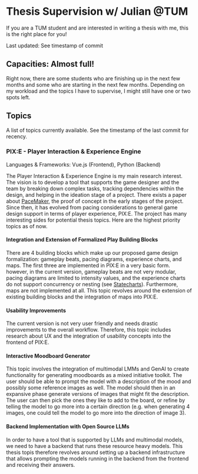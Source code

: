# Thesis Supervision w/ Julian @TUM
If you are a TUM student and are interested in writing a thesis with me, this is the right place for you!

<p id="last-commit">Last updated: See timestamp of commit</p>
<script src="script.js"></script>

## Capacities: Almost full!
Right now, there are some students who are finishing up in the next few months and some who are starting in the next few months. Depending on my workload and the topics I have to supervise, I might still have one or two spots left.

## Topics
A list of topics currently available. See the timestamp of the last commit for recency.

### PIX:E - Player Interaction & Experience Engine
Languages & Frameworks: Vue.js (Frontend), Python (Backend)

The Player Interaction & Experience Engine is my main research interest. The vision is to develop a tool that supports the game designer and the team by breaking down complex tasks, tracking dependencies within the design, and helping in the ideation stage of a project. There exists a paper about [PaceMaker], the proof of concept in the early stages of the project. Since then, it has evolved from pacing considerations to general game design support in terms of player experience, PIX:E. The project has many interesting sides for potential thesis topics. Here are the highest priority topics as of now.

#### Integration and Extension of Formalized Play Building Blocks
There are 4 building blocks which make up our proposed game design formalization: gameplay beats, pacing diagrams, experience charts, and maps. The first three are implemented in PIX:E in a very basic form. however, in the current version, gameplay beats are not very modular, pacing diagrams are limited to intensity values, and the experience charts do not support concurrency or nesting (see [Statecharts]). Furthermore, maps are not implemented at all. This topic revolves around the extension of existing building blocks and the integration of maps into PIX:E.

#### Usability Improvements
The current version is not very user friendly and needs drastic improvements to the overall workflow. Therefore, this topic includes research about UX and the integration of usability concepts into the frontend of PIX:E.

#### Interactive Moodboard Generator
This topic involves the integration of multimodal LMMs and GenAI to create functionality for generating moodboards as a mixed initiative toolkit. The user should be able to prompt the model with a description of the mood and possibly some reference images as well. The model should then in an expansive phase generate versions of images that might fit the description. The user can then pick the ones they like to add to the board, or refine by telling the model to go more into a certain direction (e.g. when generating 4 images, one could tell the model to go more into the direction of image 3).

#### Backend Implementation with Open Source LLMs
In order to have a tool that is supported by LLMs and multimodal models, we need to have a backend that runs these resource heavy models. This thesis topis therefore revolves around setting up a backend infrastructure that allows prompting the models running in the backend from the frontend and receiving their answers.

[PaceMaker]: https://arxiv.org/pdf/2408.15001
[Statecharts]: https://pdf.sciencedirectassets.com/271600/1-s2.0-S0167642300X00603/1-s2.0-0167642387900359/main.pdf?X-Amz-Security-Token=IQoJb3JpZ2luX2VjEPb%2F%2F%2F%2F%2F%2F%2F%2F%2F%2FwEaCXVzLWVhc3QtMSJGMEQCIG%2B3E8u3npMdNkQ8ZXTuFqiZzAeZO%2FDC%2BQpZiTahXyvGAiBW4akoY7nJN4jDo2JzfLcr7JmZ4yb8Dvnw58njUEOlNCqzBQhPEAUaDDA1OTAwMzU0Njg2NSIMANozGLvrDqZwwBNBKpAFDXdV0rUWdJ9FjJjFBD80lDNQ6ZBKbh9awpCgljCs0xFSFTjBhxoucdBeUJTVo3NnR%2Byw%2FSN6TCKceVAjZ0eZIaILIRc4kv9agmDRxRr5%2FyYDfvGicYNd8nVgx2l2%2B39Rn6AJZwe4LtlNsa64TKSqWLeoazoktZJ6kn0MF3g1M98yeREaraoAZog6BOJSBHx7g7DqWRneV4oiYBhpHgj1VQyWXCRkpsCzRDEXgjIbXQ5d5FsJ%2FuWX5gbeZQrgu%2B4Vfh4E%2FbYbKQKUVknPeZJgNCdiAgq2N6wu%2BW8utTys7GhwEq9wqTVGl0mFx9Y%2Fc4S3NJHCxZVSeTwXWzuizsQo75%2Bqw3NjjESGcH3YeoSTV4OP686nlXNDafLbUfpbC68ieXGAIMCusjM%2F0Oh4DgpxrxmdCxTsHb9FLIg%2F4A2WaDO4ceXRCvxsijgSW4IUoM%2BqtdBxXKOupdZ%2BxF9eugSZXzVOSvcmof2TdPcx1hlilUIxixyTHU7RjKF0QR5rPmKP7NIdo2VxhWoOpnvvQWCZ8itlwcYDZwiW8uAo0QK3M6Zd9iZ5xDnk%2BhTju4GD%2Bp0gck%2FwAEt26ELzVAshr%2BqA0uLZWvrbodQyid%2BXNxg4h%2FjkxqTlLl98KycC9gUmxpFdCpMJ9CgsTAz2ZsV%2Fuf3rMshuyGB9P1uiWJqNm8Np01CCzYtVj%2Fjyv%2BmiqB7%2FXyIYCkGPCe86%2B9iHhttgUU2lJOGx%2B5zpkNearoqFVL2LD%2B7OCyr6JsZkkIuQnh3Jj9HOTSHl1AMsIxBexXeFeY1HMGRCM7eGgVO44r9AzSmmAo8cAguzFSKy4FyRXhqJuSXkCPzgWx4smLgg7MUEUP3ilnvjIxxWVW13kVM72x1blL0w6qXivgY6sgE1yqzn6hm4V1pn18dwQ3LsQXufubWSWWKZGmwdeC2bYODz1aKkQQwH%2BSJ2fr0kmj6nyO2rcJqDGzDviM2XQA4AsRecXqxW4Ylc%2F5kRnoPBPsKH%2BUsbfMRb7mxyva3mAIneD%2BKjbmyLt13z0n6Yw1VwUb%2Boq5kWR9fi7KKV2YvsZE3jyDO6HQNepMuuzOiu2ZFJuoz7a0gSffDoyA5WIknig0y0HMCKkpyrwpfbzLgXhRjL&X-Amz-Algorithm=AWS4-HMAC-SHA256&X-Amz-Date=20250317T221407Z&X-Amz-SignedHeaders=host&X-Amz-Expires=300&X-Amz-Credential=ASIAQ3PHCVTYTTXUKGLF%2F20250317%2Fus-east-1%2Fs3%2Faws4_request&X-Amz-Signature=34b5b49566800155ade69c45eb9e6ee1d85b97037af9a90126386670928a126c&hash=2e4380844e01bd54860f82d059a8262d75840845abb5f6d508f035f72a4a6cab&host=68042c943591013ac2b2430a89b270f6af2c76d8dfd086a07176afe7c76c2c61&pii=0167642387900359&tid=spdf-59fb33b3-2c9e-4744-90db-2a7af20ab09c&sid=c579ec882997a84a1d78cd24a183f0e75291gxrqb&type=client&tsoh=d3d3LnNjaWVuY2VkaXJlY3QuY29t&rh=d3d3LnNjaWVuY2VkaXJlY3QuY29t&ua=1e0359535f080054515b07&rr=921fd769cfb3d298&cc=de
